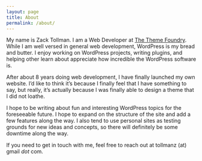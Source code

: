 ```yaml
---
layout: page
title: About
permalink: /about/
---
```


My name is Zack Tollman. I am a Web Developer at [The Theme Foundry](https://thethemefoundry.com). While I am well versed in general web development, WordPress is my bread and butter. I enjoy working on WordPress projects, writing plugins, and helping other learn about appreciate how incredible the WordPress software is.

After about 8 years doing web development, I have finally launched my own website. I&#8217;d like to think it&#8217;s because I finally feel that I have something to say, but really, it&#8217;s actually because I was finally able to design a theme that I did not loathe.

I hope to be writing about fun and interesting WordPress topics for the foreseeable future. I hope to expand on the structure of the site and add a few features along the way. I also tend to use personal sites as testing grounds for new ideas and concepts, so there will definitely be some downtime along the way.

If you need to get in touch with me, feel free to reach out at tollmanz (at) gmail *dot* com.